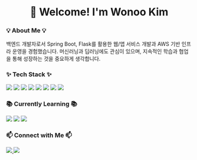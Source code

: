 <h1 align="center">👋 Welcome! I'm Wonoo Kim</h1>

<h3>💡 About Me 💡</h3>
백엔드 개발자로서 Spring Boot, Flask를 활용한 웹/앱 서비스 개발과 AWS 기반 인프라 운영을 경험했습니다.  
머신러닝과 딥러닝에도 관심이 있으며, 지속적인 학습과 협업을 통해 성장하는 것을 중요하게 생각합니다.  

<h3>✨ Tech Stack ✨</h3>
<span>
  <img src="https://img.shields.io/badge/Java-007396?style=flat-square&logo=Java&logoColor=white"/>
  <img src="https://img.shields.io/badge/Spring Boot-6DB33F?style=flat-square&logo=Spring&logoColor=white"/>
  <img src="https://img.shields.io/badge/Python-3776AB?style=flat-square&logo=Python&logoColor=white"/>
  <img src="https://img.shields.io/badge/Flask-000000?style=flat-square&logo=Flask&logoColor=white"/>
  <img src="https://img.shields.io/badge/MySQL-4479A1?style=flat-square&logo=MySQL&logoColor=white"/>
  <img src="https://img.shields.io/badge/Docker-2496ED?style=flat-square&logo=Docker&logoColor=white"/>
  <img src="https://img.shields.io/badge/AWS-232F3E?style=flat-square&logo=Amazon AWS&logoColor=white"/>
  <img src="https://img.shields.io/badge/GitHub Actions-2088FF?style=flat-square&logo=GitHub Actions&logoColor=white"/>
</span>

<h3>📚 Currently Learning 📚</h3>
<span>
  <img src="https://img.shields.io/badge/FastAPI-009688?style=flat-square&logo=FastAPI&logoColor=white"/>
  <img src="https://img.shields.io/badge/Deep Learning-FF6F00?style=flat-square&logo=PyTorch&logoColor=white"/>
  <img src="https://img.shields.io/badge/Machine Learning-FF6F00?style=flat-square&logo=TensorFlow&logoColor=white"/>
</span>

<h3>📫 Connect with Me 📫</h3>
<a href="https://velog.io/@kwwing">
    <img src="https://img.shields.io/badge/Tech Blog-11B48A?style=flat-square&logo=Vimeo&logoColor=white"/>
</a>
<a href="mailto:morning20404@gmail.com">
    <img src="https://img.shields.io/badge/Gmail-EA4335?style=flat-square&logo=Gmail&logoColor=white"/>
</a>
